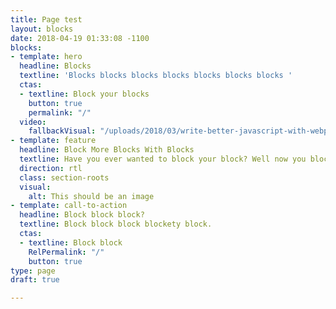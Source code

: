```yaml
---
title: Page test
layout: blocks
date: 2018-04-19 01:33:08 -1100
blocks:
- template: hero
  headline: Blocks
  textline: 'Blocks blocks blocks blocks blocks blocks blocks '
  ctas:
  - textline: Block your blocks
    button: true
    permalink: "/"
  video:
    fallbackVisual: "/uploads/2018/03/write-better-javascript-with-webpack.png"
- template: feature
  headline: Block More Blocks With Blocks
  textline: Have you ever wanted to block your block? Well now you block, with blocks!
  direction: rtl
  class: section-roots
  visual:
    alt: This should be an image
- template: call-to-action
  headline: Block block block?
  textline: Block block block blockety block.
  ctas:
  - textline: Block block
    RelPermalink: "/"
    button: true
type: page
draft: true

---
```

